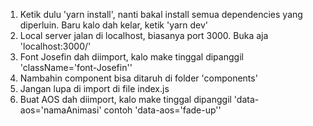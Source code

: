 1. Ketik dulu 'yarn install', nanti bakal install semua dependencies yang diperluin. Baru kalo dah kelar, ketik 'yarn dev'
2. Local server jalan di localhost, biasanya port 3000. Buka aja 'localhost:3000/' 
3. Font Josefin dah diimport, kalo make tinggal dipanggil 'className='font-Josefin''
4. Nambahin component bisa ditaruh di folder 'components'
5. Jangan lupa di import di file index.js
6. Buat AOS dah diimport, kalo make tinggal dipanggil 'data-aos='namaAnimasi' contoh 'data-aos='fade-up''